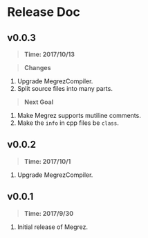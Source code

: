 # Release Doc

## v0.0.3
> **Time: 2017/10/13**

> **Changes**
1. Upgrade MegrezCompiler.
2. Split source files into many parts.

> **Next Goal**
1. Make Megrez supports mutiline comments.
2. Make the `info` in cpp files be `class`.

## v0.0.2
> **Time: 2017/10/1**

1. Upgrade MegrezCompiler.

## v0.0.1
> **Time: 2017/9/30**

1. Initial release of Megrez.